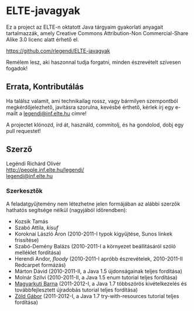 # ELTE-javagyak #
Ez a project az ELTE-n oktatott Java tárgyaim gyakorlati anyagait tartalmazzák,
amely Creative Commons Attribution-Non Commercial-Share Alike 3.0 licenc alatt
érhető el.

<https://github.com/rlegendi/ELTE-javagyak>

Remélem lesz, aki haszonnal tudja forgatni, minden észrevételt szívesen fogadok!

## Errata, Kontributálás ##
Ha találsz valamit, ami technikailag rossz, vagy bármilyen szempontból
megkérdőjelezhető, javításra szorulna, kevésbé érthető, kérlek írj egy e-mailt
a <legendi@inf.elte.hu> címre!

A projectet klónozd, írd át, használd, commitolj, és ha gondolod, dobj egy pull
requestet!

## Szerző ##
Legéndi Richárd Olivér  
<http://people.inf.elte.hu/legendi/>  
<legendi@inf.elte.hu>

### Szerkesztők ###
A feladatgyűjtemény nem létezhetne jelen formájában az alábbi szerzők hathatós
segítsége nélkül (nagyjából időrendben):

* Kozsik Tamás
* Szabó Attila, *kisuf*
* Koroknai László Áron (2010-2011-I typok kigyűjtése, Sunos linkek frissítése)
* Szabó-Demény Balázs (2010-2011-I a környezet beállításáról szóló melléklet fordítása)
* Herendi Andor, *floody* (2010-2011-I apróbb észrevételek, 2010-2011-II Redcarpet formázás)
* Márton Dávid (2010-2011-II, a Java 1.5 újdonságainak teljes fordítása)
* Molnár Szilvi (2010-2011-II, a Java 1.5 enum tutorial teljes fordítása)
* [Magyarkuti Barna](mailto:bmagyarkuti@gmail.com) (2011-2012-I, a Java 1.7 többszörös kivételkezelés és továbbfejlesztett újradobás tutorial teljes fordítása)
* [Zöld Gábor](mailto:hurkajoker@gmail.com) (2011-2012-I, a Java 1.7 try-with-resources tutorial teljes fordítása)

